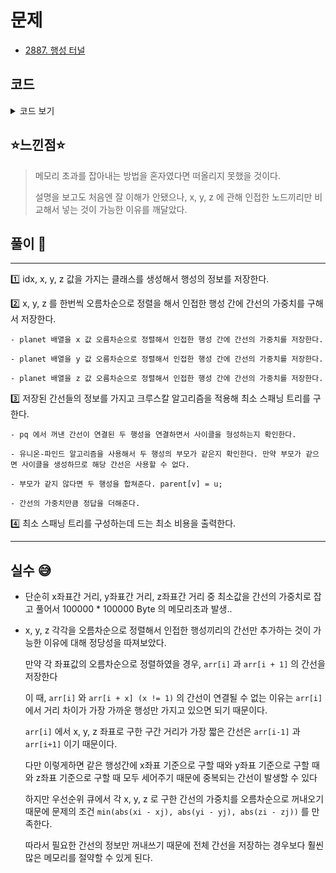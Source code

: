 # 문제

- [2887. 행성 터널](https://www.acmicpc.net/problem/2887)

## 코드

<details><summary> 코드 보기 </summary>

```java
import java.io.BufferedReader;
import java.io.IOException;
import java.io.InputStreamReader;
import java.util.Arrays;
import java.util.PriorityQueue;
import java.util.StringTokenizer;

class Planet{
    int idx, x, y, z;

    public Planet(int idx, int x, int y, int z) {
        this.idx = idx;
        this.x = x;
        this.y = y;
        this.z = z;
    }
}
class Edge{
    int u, v, cost;

    public Edge(int u, int v, int cost) {
        this.u = u;
        this.v = v;
        this.cost = cost;
    }
}

public class Q2887 {
    static int n, parent[] = new int[100001];
    static Planet arr[];
    static PriorityQueue<Edge> pq = new PriorityQueue<>((a, b) -> (a.cost - b.cost));
    public static void main(String[] args) throws IOException {
        init();
        solution();
    }

    private static void solution() {
        int count = 0, ans = 0;
        while (!pq.isEmpty()) {
            if(count == n - 1) break; // 모든 노드간에 간선이 연결되는 경우

            Edge now = pq.poll();
            int u = now.u, v = now.v, cost = now.cost;
            if(find(u) == find(v))
                continue; // cycle

            union(u, v);
            count += 1;
            ans += cost;
        }
        System.out.println(ans);
    }

    private static void union(int u, int v) {
        u = find(u); v = find(v);
        if(u < v){
            int temp = u;
            u = v;
            v = temp;
        }
        parent[v] = u;
    }

    private static int find(int u) {
        if(parent[u] == u) return u;
        return parent[u] = find(parent[u]);
    }


    private static void init() throws IOException {
        BufferedReader br = new BufferedReader(new InputStreamReader(System.in));
        n = stoi(br.readLine());
        arr = new Planet[n];
        for (int i = 0; i < n; i++) {
            StringTokenizer st = new StringTokenizer(br.readLine());
            int x = stoi(st.nextToken());
            int y = stoi(st.nextToken());
            int z = stoi(st.nextToken());
            arr[i] = new Planet(i, x, y, z);
            parent[i] = i;
        }
        Arrays.sort(arr, (a, b) -> (a.x - b.x));
        for (int i = 0; i < n - 1; i++) {
            int u = arr[i].idx, v = arr[i + 1].idx;
            pq.add(new Edge(u, v, Math.abs(arr[i].x - arr[i + 1].x)));
        }
        Arrays.sort(arr, (a, b) -> (a.y - b.y));
        for (int i = 0; i < n - 1; i++) {
            int u = arr[i].idx, v = arr[i + 1].idx;
            pq.add(new Edge(u, v, Math.abs(arr[i].y - arr[i + 1].y)));
        }
        Arrays.sort(arr, (a, b) -> (a.z - b.z));
        for (int i = 0; i < n - 1; i++) {
            int u = arr[i].idx, v = arr[i + 1].idx;
            pq.add(new Edge(u, v, Math.abs(arr[i].z - arr[i + 1].z)));
        }
    }

    private static int stoi(String str) {
        return Integer.parseInt(str);
    }
}

```

</details>

## ⭐️느낀점⭐️

> 메모리 초과를 잡아내는 방법을 혼자였다면 떠올리지 못했을 것이다.
>
> 설명을 보고도 처음엔 잘 이해가 안됐으나, x, y, z 에 관해 인접한 노드끼리만 비교해서 넣는 것이 가능한 이유를 깨달았다.

## 풀이 📣

<hr/>

1️⃣ idx, x, y, z 값을 가지는 클래스를 생성해서 행성의 정보를 저장한다.

2️⃣ x, y, z 를 한번씩 오름차순으로 정렬을 해서 인접한 행성 간에 간선의 가중치를 구해서 저장한다.

    - planet 배열을 x 값 오름차순으로 정렬해서 인접한 행성 간에 간선의 가중치를 저장한다.

    - planet 배열을 y 값 오름차순으로 정렬해서 인접한 행성 간에 간선의 가중치를 저장한다.

    - planet 배열을 z 값 오름차순으로 정렬해서 인접한 행성 간에 간선의 가중치를 저장한다.

3️⃣ 저장된 간선들의 정보를 가지고 크루스칼 알고리즘을 적용해 최소 스패닝 트리를 구한다.

    - pq 에서 꺼낸 간선이 연결된 두 행성을 연결하면서 사이클을 형성하는지 확인한다.

    - 유니온-파인드 알고리즘을 사용해서 두 행성의 부모가 같은지 확인한다. 만약 부모가 같으면 사이클을 생성하므로 해당 간선은 사용할 수 없다.

    - 부모가 같지 않다면 두 행성을 합쳐준다. parent[v] = u;

    - 간선의 가중치만큼 정답을 더해준다.

4️⃣ 최소 스패닝 트리를 구성하는데 드는 최소 비용을 출력한다.

<hr/>

## 실수 😅

- 단순히 x좌표간 거리, y좌표간 거리, z좌표간 거리 중 최소값을 간선의 가중치로 잡고 풀어서 100000 \* 100000 Byte 의 메모리초과 발생..

- x, y, z 각각을 오름차순으로 정렬해서 인접한 행성끼리의 간선만 추가하는 것이 가능한 이유에 대해 정당성을 따져보았다.

  만약 각 좌표값의 오름차순으로 정렬하였을 경우, `arr[i]` 과 `arr[i + 1]` 의 간선을 저장한다

  이 때, `arr[i]` 와 `arr[i + x] (x != 1)` 의 간선이 연결될 수 없는 이유는 `arr[i]` 에서 거리 차이가 가장 가까운 행성만 가지고 있으면 되기 때문이다.

  `arr[i]` 에서 x, y, z 좌표로 구한 구간 거리가 가장 짧은 간선은 `arr[i-1]` 과 `arr[i+1]` 이기 때문이다.

  다만 이렇게하면 같은 행성간에 x좌표 기준으로 구할 때와 y좌표 기준으로 구할 때와 z좌표 기준으로 구할 때 모두 세어주기 때문에 중복되는 간선이 발생할 수 있다

  하지만 우선순위 큐에서 각 x, y, z 로 구한 간선의 가중치를 오름차순으로 꺼내오기 때문에 문제의 조건 `min(abs(xi - xj), abs(yi - yj), abs(zi - zj))` 를 만족한다.

  따라서 필요한 간선의 정보만 꺼내쓰기 때문에 전체 간선을 저장하는 경우보다 훨씬 많은 메모리를 절약할 수 있게 된다.
